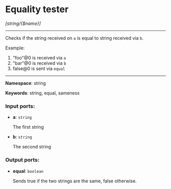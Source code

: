 # Equality tester

_[string/{$name}]_

---

Checks if the string received on `a` is equal to string received via `b`.

Example:

1. "foo"@0 is received via `a`
2. "bar"@0 is received via `b`
3. false@0 is sent via `equal`

---

__Namespace__: string

__Keywords__: string, equal, sameness

### Input ports:

* __a__: ` string `

    The first string


* __b__: ` string `

    The second string

### Output ports:

* __equal__: ` boolean `

    Sends true if the two strings are the same, false otherwise.

